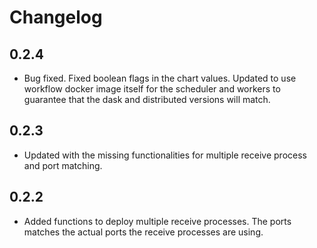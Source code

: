 # Changelog

## 0.2.4

* Bug fixed. Fixed boolean flags in the chart values. Updated to use 
  workflow docker image itself for the scheduler and workers to 
  guarantee that the dask and distributed versions will match.

## 0.2.3

* Updated with the missing functionalities for multiple receive process and
  port matching.

## 0.2.2

* Added functions to deploy multiple receive processes. The ports matches 
  the actual ports the receive processes are using. 

